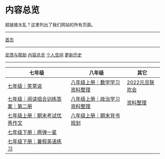 # 内容总览

超链接太乱？这里列出了我们网站的所有页面。

---

<div class="d-grid">
    <a type="button" href="/index" class="btn btn-primary">首页</a>
</div>

---

<div class="btn-group">
<a type="button" href="/feedback" class="btn btn-outline-primary">反馈与帮助</a>
<a type="button" href="/overview" class="btn btn-outline-primary">内容总览</a>
<a type="button" href="/个人空间" class="btn btn-outline-primary">个人空间</a>
<a type="button" href="/history" class="btn btn-outline-primary">更新历史</a>
</div>


---

<div class="table-responsive">
    <table class="table table-borderless">
        <thead>
            <tr>
                <th>七年级</th>
                <th>八年级</th>
                <th>其它</th>
            </tr>
        </thead>
        <tbody>
            <tr>
                <td><a style="width:100%" href="/七年级｜笑草说" class="btn btn-outline-primary">七年级｜笑草说</a></td>
                <td><a style="width:100%" href="/八年级上册｜数学学习资料整理" class="btn btn-outline-primary">八年级上册｜数学学习资料整理</a></td>
                <td><a style="width:100%" href="/2022元旦联欢会" class="btn btn-outline-primary">2022元旦联欢会</a></td>
            </tr>
            <tr>
                <td><a style="width:100%" href="/七年级｜阅读组合训练答案｜第二册" class="btn btn-outline-primary">七年级｜阅读组合训练答案｜第二册</a></td>
                <td><a style="width:100%" href="/八年级上册｜政治学习资料整理" class="btn btn-outline-primary">八年级上册｜政治学习资料整理</a></td>
                <td><a style="width:100%" href="/资料整理" class="btn btn-outline-primary disabled">资料整理</a></td>
            </tr>
            <tr>
                <td><a style="width:100%" href="/七年级上册｜期末考试优秀作文" class="btn btn-outline-primary">七年级上册｜期末考试优秀作文</a></td>
                <td><a style="width:100%" href="/八年级上册｜期末背书规划" class="btn btn-outline-primary">八年级上册｜期末背书规划</a></td>
                <td></td>
            </tr>
            <tr>
                <td><a style="width:100%" href="/七年级下册｜两弹一星" class="btn btn-outline-primary">七年级下册｜两弹一星</a></td>
                <td></td>
                <td></td>
            </tr>
            <tr>
                <td><a style="width:100%" href="/七年级下册｜暑假英语练习" class="btn btn-outline-primary">七年级下册｜暑假英语练习</a></td>
                <td></td>
                <td></td>
            </tr>
        </tbody>
    </table>
</div>
